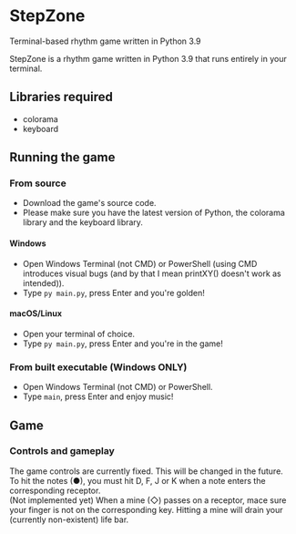 # StepZone
 Terminal-based rhythm game written in Python 3.9

StepZone is a rhythm game written in Python 3.9 that runs entirely in your terminal.

## Libraries required
* colorama
* keyboard

## Running the game
### From source
* Download the game's source code.
* Please make sure you have the latest version of Python, the colorama library and the keyboard library.
#### Windows
* Open Windows Terminal (not CMD) or PowerShell (using CMD introduces visual bugs (and by that I mean printXY() doesn't work as intended)).
* Type `py main.py`, press Enter and you're golden!
#### macOS/Linux
* Open your terminal of choice.
* Type `py main.py`, press Enter and you're in the game!
### From built executable (Windows ONLY)
* Open Windows Terminal (not CMD) or PowerShell.
* Type `main`, press Enter and enjoy music!

## Game
### Controls and gameplay
The game controls are currently fixed. This will be changed in the future.<br>
To hit the notes (●), you must hit D, F, J or K when a note enters the corresponding receptor.<br>
(Not implemented yet) When a mine (◇) passes on a receptor, mace sure your finger is not on the corresponding key. Hitting a mine will drain your (currently non-existent) life bar.